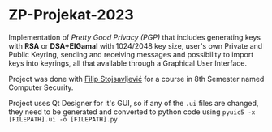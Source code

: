 # ZP-Projekat-2023

Implementation of *Pretty Good Privacy (PGP)* that includes generating keys with **RSA** or **DSA+ElGamal** with 1024/2048 key size, user's own Private and Public Keyring, sending and receiving messages and possibility to import keys into keyrings, all that available through a Graphical User Interface.

Project was done with [Filip Stojsavljević](https://github.com/filipStojsa) for a course in 8th Semester named Computer Security. 

Project uses Qt Designer for it's GUI, so if any of the `.ui` files are changed, they need to be generated and converted to python code using `pyuic5 -x [FILEPATH].ui -o [FILEPATH].py`
